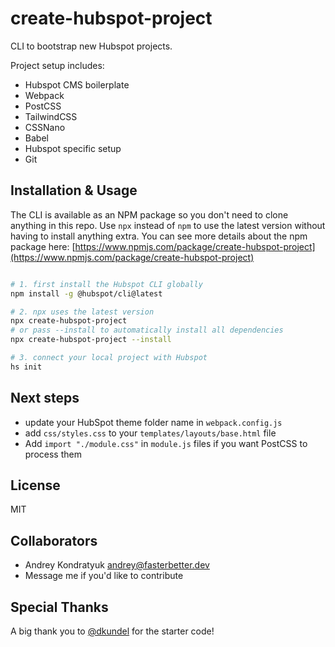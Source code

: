 # create-hubspot-project

CLI to bootstrap new Hubspot projects.

Project setup includes:

- Hubspot CMS boilerplate
- Webpack
- PostCSS
- TailwindCSS
- CSSNano
- Babel
- Hubspot specific setup
- Git

## Installation & Usage

The CLI is available as an NPM package so you don't need to clone anything in this repo. Use `npx` instead of `npm` to use the latest version without having to install anything extra. You can see more details about the npm package here: [https://www.npmjs.com/package/create-hubspot-project](https://www.npmjs.com/package/create-hubspot-project)

```bash

# 1. first install the Hubspot CLI globally
npm install -g @hubspot/cli@latest

# 2. npx uses the latest version
npx create-hubspot-project
# or pass --install to automatically install all dependencies
npx create-hubspot-project --install

# 3. connect your local project with Hubspot
hs init

```

## Next steps

- update your HubSpot theme folder name in `webpack.config.js`
- add `css/styles.css` to your `templates/layouts/base.html` file
- Add `import "./module.css"` in `module.js` files if you want PostCSS to process them

## License

MIT

## Collaborators

- Andrey Kondratyuk <andrey@fasterbetter.dev>
- Message me if you'd like to contribute

## Special Thanks

A big thank you to [@dkundel](https://github.com/dkundel) for the starter code!
